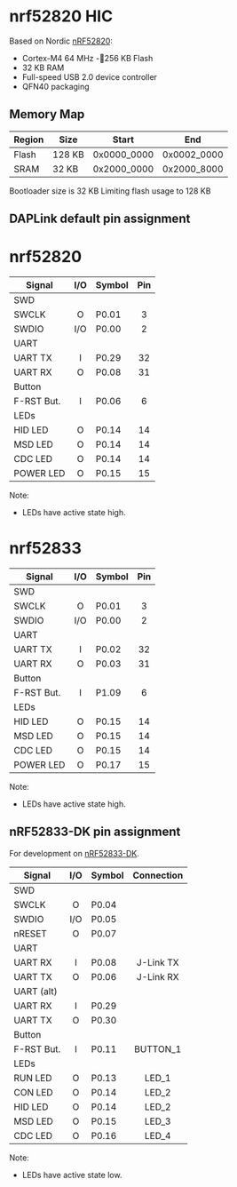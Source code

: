 # nrf52820 HIC

Based on Nordic [nRF52820](https://www.nordicsemi.com/Products/nRF52820):
- Cortex-M4 64 MHz
-256 KB Flash
- 32 KB RAM
- Full-speed USB 2.0 device controller
- QFN40 packaging

## Memory Map

| Region   |  Size  | Start       | End         |
|----------|--------|-------------|-------------|
| Flash    | 128 KB | 0x0000_0000 | 0x0002_0000 |
| SRAM     |  32 KB | 0x2000_0000 | 0x2000_8000 |

Bootloader size is 32 KB
Limiting flash usage to 128 KB

## DAPLink default pin assignment

# nrf52820

| Signal      | I/O | Symbol  | Pin |
|-------------|:---:|---------|:---:|
| SWD         |
| SWCLK       |  O  | P0.01   |   3 |
| SWDIO       | I/O | P0.00   |   2 |
| UART        |
| UART TX     |  I  | P0.29   |  32 |
| UART RX     |  O  | P0.08   |  31 |
| Button      |
| F-RST  But. |  I  | P0.06   |   6 |
| LEDs        |
| HID LED     |  O  | P0.14   |  14 |
| MSD LED     |  O  | P0.14   |  14 |
| CDC LED     |  O  | P0.14   |  14 |
| POWER LED   |  O  | P0.15   |  15 |

Note:
- LEDs have active state high.

# nrf52833

| Signal      | I/O | Symbol  | Pin |
|-------------|:---:|---------|:---:|
| SWD         |
| SWCLK       |  O  | P0.01   |   3 |
| SWDIO       | I/O | P0.00   |   2 |
| UART        |
| UART TX     |  I  | P0.02   |  32 |
| UART RX     |  O  | P0.03   |  31 |
| Button      |
| F-RST  But. |  I  | P1.09   |   6 |
| LEDs        |
| HID LED     |  O  | P0.15   |  14 |
| MSD LED     |  O  | P0.15   |  14 |
| CDC LED     |  O  | P0.15   |  14 |
| POWER LED   |  O  | P0.17   |  15 |

Note:
- LEDs have active state high.

## nRF52833-DK pin assignment

For development on [nRF52833-DK](https://www.nordicsemi.com/Products/Development-hardware/nRF52833-DK).

| Signal      | I/O | Symbol  | Connection |
|-------------|:---:|---------|:----------:|
| SWD         |
| SWCLK       |  O  |  P0.04  |            |
| SWDIO       | I/O |  P0.05  |            |
| nRESET      |  O  |  P0.07  |            |
| UART        |
| UART RX     |  I  |  P0.08  |  J-Link TX |
| UART TX     |  O  |  P0.06  |  J-Link RX |
| UART (alt)  |
| UART RX     |  I  |  P0.29  |            |
| UART TX     |  O  |  P0.30  |            |
| Button      |
| F-RST  But. |  I  |  P0.11  |  BUTTON_1  |
| LEDs        |
| RUN LED     |  O  |  P0.13  |   LED_1    |
| CON LED     |  O  |  P0.14  |   LED_2    |
| HID LED     |  O  |  P0.14  |   LED_2    |
| MSD LED     |  O  |  P0.15  |   LED_3    |
| CDC LED     |  O  |  P0.16  |   LED_4    |

Note:
- LEDs have active state low.
